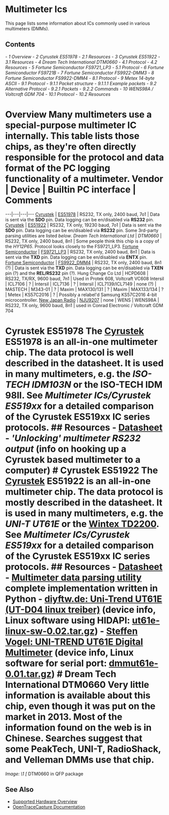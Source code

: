 # Multimeter Ics
This page lists some information about ICs commonly used in various multimeters (DMMs).
## Contents
\- *1 Overview* \- *2 Cyrustek ES51978* \- *2.1 Resources* \- *3 Cyrustek ES51922* \- *3.1 Resources* \- *4 Dream Tech International DTM0660* \- *4.1 Protocol* \- *4.2 Resources* \- *5 Fortune Semiconductor FS9721_LP3* \- *5.1 Protocol* \- *6 Fortune Semiconductor FS9721B* \- *7 Fortune Semiconductor FS9922-DMM3* \- *8 Fortune Semiconductor FS9922-DMM4* \- *8.1 Protocol* \- *9 Metex 14-byte ASCII* \- *9.1 Protocol* \- *9.1.1 Packet structure* \- *9.1.1.1 Example packets* \- *9.2 Alternative Protocol* \- *9.2.1 Packets* \- *9.2.2 Commands* \- *10 WENS98A / Voltcraft GDM 704* \- *10.1 Protocol* \- *10.2 Resources*
# Overview Many multimeters use a special-purpose multimeter IC internally. This table lists those chips, as they're often directly responsible for the protocol and data format of the PC logging functionality of a multimeter.  Vendor | Device | Builtin PC interface | Comments
---|---|---|---
[Cyrustek](http://www.cyrustek.com.tw) | [ES51978](http://www.cyrustek.com.tw/spec/ES51978.pdf) | RS232, TX only, 2400 baud, 7o1 | Data is sent via the **SDO** pin. Data logging can be en/disabled via **RS232** pin.
[Cyrustek](http://www.cyrustek.com.tw) | [ES51922](http://www.cyrustek.com.tw/spec/ES51922.pdf) | RS232, TX only, 19230 baud, 7o1 | Data is sent via the **SDO** pin. Data logging can be en/disabled via **RS232** pin. Some 3rd-party parsing utilities are listed *below*.
*Dream Tech International Ltd* | *DTM0660* | RS232, TX only, 2400 baud, 8n1 | Some people think this chip is a copy of the *HY12P65*. Protocol looks closely to the FS9721_LP3.
[Fortune Semiconductor](http://www.ic-fortune.com/eng/new_product3_3.asp) | [FS9721_LP3](http://www.ic-fortune.com/upload/Download/FS9721_LP3-DS-20_EN.pdf) | RS232, TX only, 2400 baud, 8n1 | Data is sent via the **TXD** pin. Data logging can be en/disabled via **ENTX** pin.
[Fortune Semiconductor](http://www.ic-fortune.com/eng/new_product3_3.asp) | [FS9922_DMM4](http://www.ic-fortune.com/upload/Download/FS9922-DMM4-DS-11_EN.pdf) | RS232, TX only, 2400 baud, 8n1 (?) | Data is sent via the **TXD** pin. Data logging can be en/disabled via **TXEN** pin (?) and the **REL/RS232** pin (?).
Hung Change Co Ltd | HCPD608 | RS232, TX/RX, 9600 baud, 7n1 | Used in Protek 608, Voltcraft VC608
Intersil | ICL7106 | ? |
Intersil | ICL7136 | ? |
Intersil | ICL7139/ICL7149 | none (?) |
MASTECH | M343-01 | ? |
Maxim | MAX130/131 | ? |
Maxim | MAX133/134 | ? |
Metex | KS57C2016 | ? | Possibly a relabel'd Samsung KS57C2016 4-bit microcontroller.
[New Japan Radio](http://semicon.njr.co.jp/eng/) | [NJU9207](http://www.datasheetcatalog.com/datasheets_pdf/N/J/U/9/NJU9207.shtml) | none |
WENS | WENS98A | RS232, TX only, 9600 baud, 8n1 | used in Conrad Electronic / Voltcraft GDM 704
# Cyrustek ES51978 The [Cyrustek](http://www.cyrustek.com.tw) ES51978 is an all-in-one multimeter chip. The data protocol is well described in the datasheet. It is used in many multimeters, e.g. the *ISO-TECH IDM103N* or the ISO-TECH IDM 98II. See *Multimeter ICs/Cyrustek ES519xx* for a detailed comparison of the Cyrustek ES519xx IC series protocols. ## Resources \- [Datasheet](http://www.cyrustek.com.tw/spec/ES51978.pdf) \- *'Unlocking' multimeter RS232 output* (info on hooking up a Cyrustek based multimeter to a computer) # Cyrustek ES51922 The [Cyrustek](http://www.cyrustek.com.tw) ES51922 is an all-in-one multimeter chip. The data protocol is mostly described in the datasheet. It is used in many multimeters, e.g. the *UNI-T UT61E* or the [Wintex TD2200](http://shaddack.twibright.com/projects/reveng_TD2200/). See *Multimeter ICs/Cyrustek ES519xx* for a detailed comparison of the Cyrustek ES519xx IC series protocols. ## Resources \- [Datasheet](http://www.cyrustek.com.tw/spec/ES51922.pdf) \- [Multimeter data parsing utility](https://bitbucket.org/kuzavas/dmm_es51922) complete implementation written in Python \- [diyftw.de: Uni-Trend UT61E (UT-D04 linux treiber)](http://diyftw.de/wiki/doku.php?id=projekte:ut61e) (device info, Linux software using HIDAPI: [ut61e-linux-sw-0.02.tar.gz](http://diyftw.de/wiki/lib/exe/fetch.php?media=projekte:ut61e-linux-sw-0.02.tar.gz)) \- [Steffen Vogel: UNI-TREND UT61E Digital Multimeter](http://www.steffenvogel.de/2009/11/29/uni-trend-ut61e-digital-multimeter/) (device info, Linux software for serial port: [dmmut61e-0.01.tar.gz](http://static.steffenvogel.de/wp-content/uploads/2009/11/dmmut61e-0.01.tar.gz)) # Dream Tech International DTM0660 Very little information is available about this chip, even though it was put on the market in 2013. Most of the information found on the web is in Chinese. Searches suggest that some PeakTech, UNI-T, RadioShack, and Velleman DMMs use that chip.
**Image: \1*
[*
DTM0660 in QFP package
## See Also
- [Supported Hardware Overview](../supported-hardware.md)
- [OpenTraceCapture Documentation](../../opentracecapture/overview.md)
